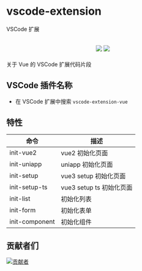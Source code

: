 # vscode-extension

VSCode 扩展

<h2 align="center">
  <a href="https://marketplace.visualstudio.com/items?itemName=biaov06.vscode-extension-vue"><img src="https://img.shields.io/badge/version-v1.0.5-blue" /></a>
  <a href="https://github.com/biaov/vscode-extension/tree/vue/LICENSE"><img src="https://img.shields.io/badge/license-MIT-green" /></a>
</h2>

关于 Vue 的 VSCode 扩展代码片段

## VSCode 插件名称

- 在 VSCode 扩展中搜索 `vscode-extension-vue`

## 特性

| 命令           | 描述                     |
| -------------- | ------------------------ |
| init-vue2      | vue2 初始化页面          |
| init-uniapp    | uniapp 初始化页面        |
| init-setup     | vue3 setup 初始化页面    |
| init-setup-ts  | vue3 setup ts 初始化页面 |
| init-list      | 初始化列表               |
| init-form      | 初始化表单               |
| init-component | 初始化组件               |

## 贡献者们

[![贡献者](https://contrib.rocks/image?repo=biaov/vscode-extension)](https://github.com/biaov/vscode-extension/graphs/contributors)
